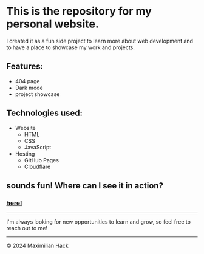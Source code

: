 # This is the repository for my personal website.
I created it as a fun side project to learn more about web development and to have a place to showcase my work and projects.

## Features:
- 404 page
- Dark mode
- project showcase

## Technologies used:  
- Website
    - HTML
    - CSS
    - JavaScript
- Hosting
    - GitHub Pages
    - Cloudflare

## sounds fun! Where can I see it in action?
### [here!](https://max-hack.de/)

---

I'm always looking for new opportunities to learn and grow, so feel free to reach out to me!

---

© 2024 Maximilian Hack